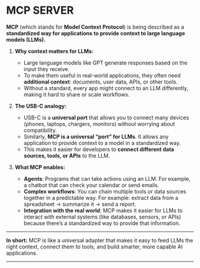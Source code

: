 
# MCP SERVER

**MCP** (which stands for **Model Context Protocol**) is being described as a **standardized way for applications to provide context to large language models (LLMs).**

1. **Why context matters for LLMs:**

   * Large language models like GPT generate responses based on the input they receive.
   * To make them useful in real-world applications, they often need **additional context**: documents, user data, APIs, or other tools.
   * Without a standard, every app might connect to an LLM differently, making it hard to share or scale workflows.

2. **The USB-C analogy:**

   * USB-C is a **universal port** that allows you to connect many devices (phones, laptops, chargers, monitors) without worrying about compatibility.
   * Similarly, **MCP is a universal “port” for LLMs**. It allows any application to provide context to a model in a standardized way.
   * This makes it easier for developers to **connect different data sources, tools, or APIs** to the LLM.

3. **What MCP enables:**

   * **Agents**: Programs that can take actions using an LLM. For example, a chatbot that can check your calendar or send emails.
   * **Complex workflows**: You can chain multiple tools or data sources together in a predictable way. For example: extract data from a spreadsheet → summarize it → send a report.
   * **Integration with the real world**: MCP makes it easier for LLMs to interact with external systems (like databases, sensors, or APIs) because there’s a standardized way to provide that information.

---

**In short:** MCP is like a universal adapter that makes it easy to feed LLMs the right context, connect them to tools, and build smarter, more capable AI applications.

---